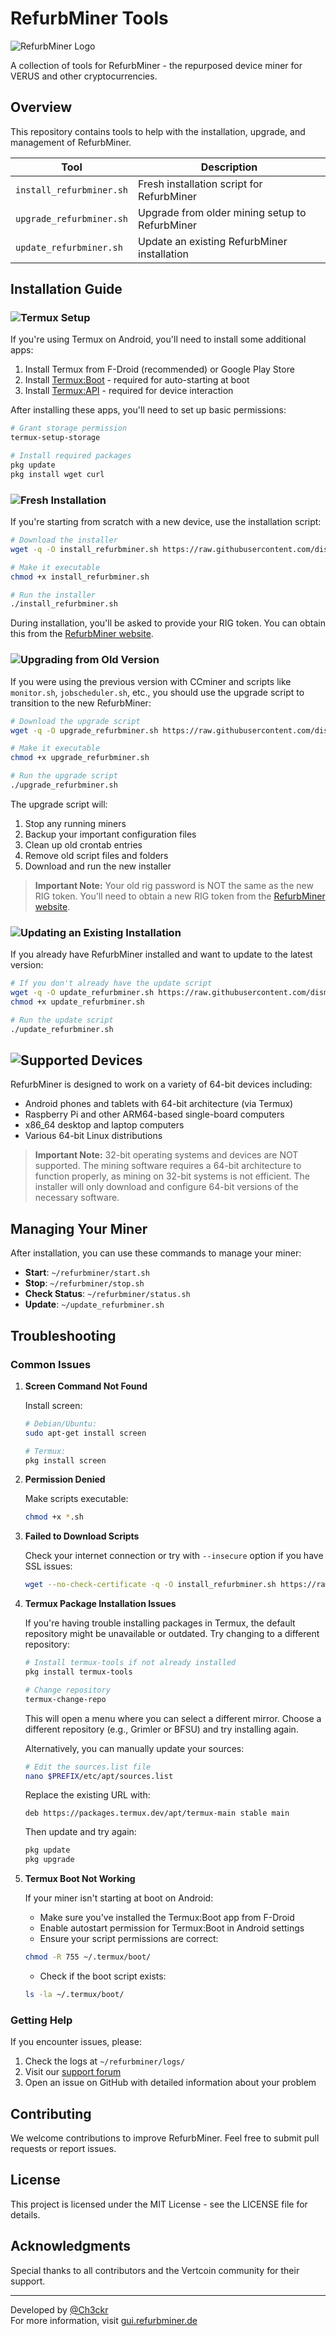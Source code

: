 # RefurbMiner Tools

![RefurbMiner Logo](https://gui.rg3d.eu/assets/img/logo.png)

A collection of tools for RefurbMiner - the repurposed device miner for VERUS and other cryptocurrencies.

## Overview

This repository contains tools to help with the installation, upgrade, and management of RefurbMiner.

| Tool | Description |
|------|-------------|
| `install_refurbminer.sh` | Fresh installation script for RefurbMiner |
| `upgrade_refurbminer.sh` | Upgrade from older mining setup to RefurbMiner |
| `update_refurbminer.sh` | Update an existing RefurbMiner installation |

## Installation Guide

### ![Termux Setup](images/banner_1.png)

If you're using Termux on Android, you'll need to install some additional apps:

1. Install Termux from F-Droid (recommended) or Google Play Store
2. Install [Termux:Boot](https://f-droid.org/en/packages/com.termux.boot/) - required for auto-starting at boot
3. Install [Termux:API](https://f-droid.org/en/packages/com.termux.api/) - required for device interaction

After installing these apps, you'll need to set up basic permissions:
```bash
# Grant storage permission
termux-setup-storage

# Install required packages
pkg update
pkg install wget curl
```

### ![Fresh Installation](images/banner_2.png)

If you're starting from scratch with a new device, use the installation script:

```bash
# Download the installer
wget -q -O install_refurbminer.sh https://raw.githubusercontent.com/dismaster/refurbminer_tools/main/install_refurbminer.sh

# Make it executable
chmod +x install_refurbminer.sh

# Run the installer
./install_refurbminer.sh
```

During installation, you'll be asked to provide your RIG token. You can obtain this from the [RefurbMiner website](https://gui.refurbminer.de).

### ![Upgrading from Old Version](images/banner_3.png)

If you were using the previous version with CCminer and scripts like `monitor.sh`, `jobscheduler.sh`, etc., you should use the upgrade script to transition to the new RefurbMiner:

```bash
# Download the upgrade script
wget -q -O upgrade_refurbminer.sh https://raw.githubusercontent.com/dismaster/refurbminer_tools/main/upgrade_refurbminer.sh

# Make it executable
chmod +x upgrade_refurbminer.sh

# Run the upgrade script
./upgrade_refurbminer.sh
```

The upgrade script will:
1. Stop any running miners
2. Backup your important configuration files
3. Clean up old crontab entries
4. Remove old script files and folders
5. Download and run the new installer

> **Important Note:** Your old rig password is NOT the same as the new RIG token. You'll need to obtain a new RIG token from the [RefurbMiner website](https://gui.refurbminer.de).

### ![Updating an Existing Installation](images/banner_4.png)

If you already have RefurbMiner installed and want to update to the latest version:

```bash
# If you don't already have the update script
wget -q -O update_refurbminer.sh https://raw.githubusercontent.com/dismaster/refurbminer_tools/main/update_refurbminer.sh
chmod +x update_refurbminer.sh

# Run the update script
./update_refurbminer.sh
```

## ![Supported Devices](images/banner_5.png)

RefurbMiner is designed to work on a variety of 64-bit devices including:

- Android phones and tablets with 64-bit architecture (via Termux)
- Raspberry Pi and other ARM64-based single-board computers
- x86_64 desktop and laptop computers
- Various 64-bit Linux distributions

> **Important Note:** 32-bit operating systems and devices are NOT supported. The mining software requires a 64-bit architecture to function properly, as mining on 32-bit systems is not efficient. The installer will only download and configure 64-bit versions of the necessary software.

## Managing Your Miner

After installation, you can use these commands to manage your miner:

- **Start**: `~/refurbminer/start.sh`
- **Stop**: `~/refurbminer/stop.sh`
- **Check Status**: `~/refurbminer/status.sh`
- **Update**: `~/update_refurbminer.sh`

## Troubleshooting

### Common Issues

1. **Screen Command Not Found**
   
   Install screen:
   ```bash
   # Debian/Ubuntu:
   sudo apt-get install screen
   
   # Termux:
   pkg install screen
   ```

2. **Permission Denied**
   
   Make scripts executable:
   ```bash
   chmod +x *.sh
   ```

3. **Failed to Download Scripts**
   
   Check your internet connection or try with `--insecure` option if you have SSL issues:
   ```bash
   wget --no-check-certificate -q -O install_refurbminer.sh https://raw.githubusercontent.com/dismaster/refurbminer_tools/main/install_refurbminer.sh
   ```

4. **Termux Package Installation Issues**
   
   If you're having trouble installing packages in Termux, the default repository might be unavailable or outdated. Try changing to a different repository:
   
   ```bash
   # Install termux-tools if not already installed
   pkg install termux-tools
   
   # Change repository
   termux-change-repo
   ```
   
   This will open a menu where you can select a different mirror. Choose a different repository (e.g., Grimler or BFSU) and try installing again.
   
   Alternatively, you can manually update your sources:
   
   ```bash
   # Edit the sources.list file
   nano $PREFIX/etc/apt/sources.list
   ```
   
   Replace the existing URL with:
   ```
   deb https://packages.termux.dev/apt/termux-main stable main
   ```
   
   Then update and try again:
   ```bash
   pkg update
   pkg upgrade
   ```

5. **Termux Boot Not Working**

   If your miner isn't starting at boot on Android:
   
   - Make sure you've installed the Termux:Boot app from F-Droid
   - Enable autostart permission for Termux:Boot in Android settings
   - Ensure your script permissions are correct:
   ```bash
   chmod -R 755 ~/.termux/boot/
   ```
   - Check if the boot script exists:
   ```bash
   ls -la ~/.termux/boot/
   ```

### Getting Help

If you encounter issues, please:

1. Check the logs at `~/refurbminer/logs/`
2. Visit our [support forum](https://gui.refurbminer.de/support)
3. Open an issue on GitHub with detailed information about your problem

## Contributing

We welcome contributions to improve RefurbMiner. Feel free to submit pull requests or report issues.

## License

This project is licensed under the MIT License - see the LICENSE file for details.

## Acknowledgments

Special thanks to all contributors and the Vertcoin community for their support.

---

Developed by [@Ch3ckr](https://github.com/dismaster)  
For more information, visit [gui.refurbminer.de](https://gui.refurbminer.de)